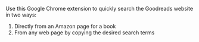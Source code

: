 Use this Google Chrome extension to quickly search the Goodreads website in two ways:
1. Directly from an Amazon page for a book
2. From any web page by copying the desired search terms